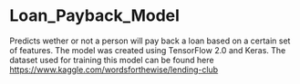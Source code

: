 # Loan_Payback_Model

Predicts wether or not a person will pay back a loan based on a certain set of features. The model was created using TensorFlow 2.0 and Keras. The dataset used for training this model can be found here https://www.kaggle.com/wordsforthewise/lending-club
